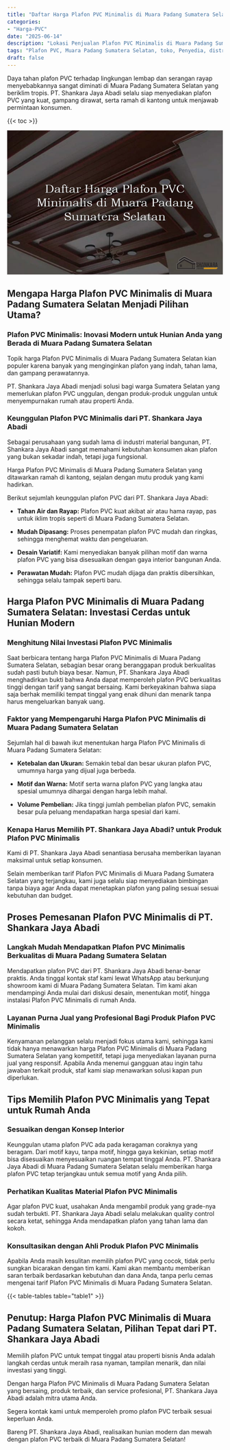 ```yaml
---
title: "Daftar Harga Plafon PVC Minimalis di Muara Padang Sumatera Selatan"
categories: 
- "Harga-PVC"
date: "2025-06-14"
description: "Lokasi Penjualan Plafon PVC Minimalis di Muara Padang Sumatera Selatan bagi rumah, office, serta gerai. Material unggulan, variasi motif, variasi warna elegan, dengan layanan instalasi ditangani oleh tim ahli dan kepastian resmi!|Jasa penjualan Plafon PVC Minimalis di Muara Padang Sumatera Selatan untuk keperluan tempat tinggal, kantor, maupun ritel, beserta material terbaik dan penempatan oleh tenaga ahli berpengalaman dan garansi resmi.|Pilihan Plafon PVC Minimalis di Muara Padang Sumatera Selatan yang terbukti untuk hunian, kantor, serta toko, dengan material unggulan dan instalasi ditangani oleh tim berpengalaman serta garansi resmi.|Penyediaan Plafon PVC Minimalis di Muara Padang Sumatera Selatan untuk tempat tinggal, office, serta gerai, dengan produk berkualitas dan instalasi dikerjakan oleh tenaga ahli berpengalaman, disertai dengan garansi resmi.}"
tags: "Plafon PVC, Muara Padang Sumatera Selatan, toko, Penyedia, distributor"
draft: false
---
```


Daya tahan plafon PVC terhadap lingkungan lembap dan serangan rayap menyebabkannya sangat diminati di Muara Padang Sumatera Selatan yang beriklim tropis. PT. Shankara Jaya Abadi selalu siap menyediakan plafon PVC yang kuat, gampang dirawat, serta ramah di kantong untuk menjawab permintaan konsumen.

{{< toc >}}

![Daftar Harga Plafon PVC Minimalis di Muara Padang Sumatera Selatan](/images/Harga-PVC/Daftar-Harga-Plafon-PVC-Minimalis-di-Muara-Padang-Sumatera-Selatan.png)


## Mengapa Harga Plafon PVC Minimalis di Muara Padang Sumatera Selatan Menjadi Pilihan Utama?

### Plafon PVC Minimalis: Inovasi Modern untuk Hunian Anda yang Berada di Muara Padang Sumatera Selatan

Topik harga Plafon PVC Minimalis di Muara Padang Sumatera Selatan kian populer karena banyak yang menginginkan plafon yang indah, tahan lama, dan gampang perawatannya.

PT. Shankara Jaya Abadi menjadi solusi bagi warga Sumatera Selatan yang memerlukan plafon PVC unggulan, dengan produk-produk unggulan untuk menyempurnakan rumah atau properti Anda.

### Keunggulan Plafon PVC Minimalis dari PT. Shankara Jaya Abadi

Sebagai perusahaan yang sudah lama di industri material bangunan, PT. Shankara Jaya Abadi sangat memahami kebutuhan konsumen akan plafon yang bukan sekadar indah, tetapi juga fungsional.

Harga Plafon PVC Minimalis di Muara Padang Sumatera Selatan yang ditawarkan ramah di kantong, sejalan dengan mutu produk yang kami hadirkan.

Berikut sejumlah keunggulan plafon PVC dari PT. Shankara Jaya Abadi:

- **Tahan Air dan Rayap:** Plafon PVC kuat akibat air atau hama rayap, pas untuk iklim tropis seperti di Muara Padang Sumatera Selatan.

- **Mudah Dipasang:** Proses penempatan plafon PVC mudah dan ringkas, sehingga menghemat waktu dan pengeluaran.

- **Desain Variatif:** Kami menyediakan banyak pilihan motif dan warna plafon PVC yang bisa disesuaikan dengan gaya interior bangunan Anda.

- **Perawatan Mudah:** Plafon PVC mudah dijaga dan praktis dibersihkan, sehingga selalu tampak seperti baru.

## Harga Plafon PVC Minimalis di Muara Padang Sumatera Selatan: Investasi Cerdas untuk Hunian Modern

### Menghitung Nilai Investasi Plafon PVC Minimalis

Saat berbicara tentang harga Plafon PVC Minimalis di Muara Padang Sumatera Selatan, sebagian besar orang beranggapan produk berkualitas sudah pasti butuh biaya besar. Namun, PT. Shankara Jaya Abadi menghadirkan bukti bahwa Anda dapat memperoleh plafon PVC berkualitas tinggi dengan tarif yang sangat bersaing. Kami berkeyakinan bahwa siapa saja berhak memiliki tempat tinggal yang enak dihuni dan menarik tanpa harus mengeluarkan banyak uang.

### Faktor yang Mempengaruhi Harga Plafon PVC Minimalis di Muara Padang Sumatera Selatan

Sejumlah hal di bawah ikut menentukan harga Plafon PVC Minimalis di Muara Padang Sumatera Selatan:

- **Ketebalan dan Ukuran:** Semakin tebal dan besar ukuran plafon PVC, umumnya harga yang dijual juga berbeda.

- **Motif dan Warna:** Motif serta warna plafon PVC yang langka atau spesial umumnya dihargai dengan harga lebih mahal.

- **Volume Pembelian:** Jika tinggi jumlah pembelian plafon PVC, semakin besar pula peluang mendapatkan harga spesial dari kami.

### Kenapa Harus Memilih PT. Shankara Jaya Abadi? untuk Produk Plafon PVC Minimalis

Kami di PT. Shankara Jaya Abadi senantiasa berusaha memberikan layanan maksimal untuk setiap konsumen.

Selain memberikan tarif Plafon PVC Minimalis di Muara Padang Sumatera Selatan yang terjangkau, kami juga selalu siap menyediakan bimbingan tanpa biaya agar Anda dapat menetapkan plafon yang paling sesuai sesuai kebutuhan dan budget.

## Proses Pemesanan Plafon PVC Minimalis di PT. Shankara Jaya Abadi

### Langkah Mudah Mendapatkan Plafon PVC Minimalis Berkualitas di Muara Padang Sumatera Selatan

Mendapatkan plafon PVC dari PT. Shankara Jaya Abadi benar-benar praktis. Anda tinggal kontak staf kami lewat WhatsApp atau berkunjung showroom kami di Muara Padang Sumatera Selatan. Tim kami akan mendampingi Anda mulai dari diskusi desain, menentukan motif, hingga instalasi Plafon PVC Minimalis di rumah Anda.

### Layanan Purna Jual yang Profesional Bagi Produk Plafon PVC Minimalis

Kenyamanan pelanggan selalu menjadi fokus utama kami, sehingga kami tidak hanya menawarkan harga Plafon PVC Minimalis di Muara Padang Sumatera Selatan yang kompetitif, tetapi juga menyediakan layanan purna jual yang responsif. Apabila Anda menemui gangguan atau ingin tahu jawaban terkait produk, staf kami siap menawarkan solusi kapan pun diperlukan.

## Tips Memilih Plafon PVC Minimalis yang Tepat untuk Rumah Anda

### Sesuaikan dengan Konsep Interior

Keunggulan utama plafon PVC ada pada keragaman coraknya yang beragam. Dari motif kayu, tanpa motif, hingga gaya kekinian, setiap motif bisa disesuaikan menyesuaikan ruangan tempat tinggal Anda. PT. Shankara Jaya Abadi di Muara Padang Sumatera Selatan selalu memberikan harga plafon PVC tetap terjangkau untuk semua motif yang Anda pilih.

### Perhatikan Kualitas Material Plafon PVC Minimalis

Agar plafon PVC kuat, usahakan Anda mengambil produk yang grade-nya sudah terbukti. PT. Shankara Jaya Abadi selalu melakukan quality control secara ketat, sehingga Anda mendapatkan plafon yang tahan lama dan kokoh.

### Konsultasikan dengan Ahli Produk Plafon PVC Minimalis

Apabila Anda masih kesulitan memilih plafon PVC yang cocok, tidak perlu sungkan bicarakan dengan tim kami. Kami akan membantu memberikan saran terbaik berdasarkan kebutuhan dan dana Anda, tanpa perlu cemas mengenai tarif Plafon PVC Minimalis di Muara Padang Sumatera Selatan.

{{< table-tables table="table1" >}}

## Penutup: Harga Plafon PVC Minimalis di Muara Padang Sumatera Selatan, Pilihan Tepat dari PT. Shankara Jaya Abadi

Memilih plafon PVC untuk tempat tinggal atau properti bisnis Anda adalah langkah cerdas untuk meraih rasa nyaman, tampilan menarik, dan nilai investasi yang tinggi.

Dengan harga Plafon PVC Minimalis di Muara Padang Sumatera Selatan yang bersaing, produk terbaik, dan service profesional, PT. Shankara Jaya Abadi adalah mitra utama Anda.

Segera kontak kami untuk memperoleh promo plafon PVC terbaik sesuai keperluan Anda.

Bareng PT. Shankara Jaya Abadi, realisaikan hunian modern dan mewah dengan plafon PVC terbaik di Muara Padang Sumatera Selatan!